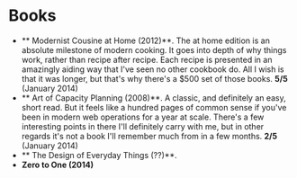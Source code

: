 # Books

- ** Modernist Cousine at Home (2012)**. The at home edition is an absolute
  milestone of modern cooking. It goes into depth of why things work, rather
  than recipe after recipe. Each recipe is presented in an amazingly aiding way
  that I've seen no other cookbook do. All I wish is that it was longer, but
  that's why there's a $500 set of those books. **5/5** (January 2014)
- ** Art of Capacity Planning (2008)**. A classic, and definitely an easy, short
  read.  But it feels like a hundred pages of common sense if you've been in
  modern web operations for a year at scale. There's a few interesting points in
  there I'll definitely carry with me, but in other regards it's not a book I'll
  remember much from in a few months. **2/5** (January 2014)
- ** The Design of Everyday Things (??)**.
- **Zero to One (2014)**

